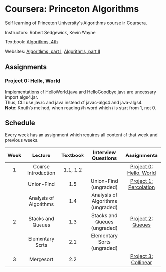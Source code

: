 # Coursera: Princeton Algorithms 

Self learning of Princeton University's Algorithms course in Coursera.

Instructors: Robert Sedgewick, Kevin Wayne

Textbook: [Algorithms, 4th](https://algs4.cs.princeton.edu/)

Websites: [Algorithms, part I](https://www.coursera.org/learn/algorithms-part1), [Algorithms, part II](https://www.coursera.org/learn/algorithms-part2)

## Assignments

### Project 0: Hello, World
Implementations of HelloWorld.java and HelloGoodbye.java are uncessary import algs4.jar.   
Thus, CLI use javac and java instead of javac-algs4 and java-algs4.   
**Note**: Knuth’s method, when reading *i*th word which *i* is start from 1, not 0.


## Schedule

Every week has an assignment which requires all content of that week and previous weeks.

| Week | Lecture | Textbook | Interview Questions | Assignments |
| :--: | :-----: | :------: | :-----------------: | :---------: |
| 1 | Course Introduction   | 1.1, 1.2 |  | [Project 0: Hello, World](https://coursera.cs.princeton.edu/algs4/assignments/hello/specification.php) |
|   | Union-Find            | 1.5 | Union-Find (ungraded) | [Project 1: Percolation](https://coursera.cs.princeton.edu/algs4/assignments/percolation/specification.php) |
|   | Analysis of Algorithms| 1.4 | Analysis of Algorithms (ungraded) |  |
| 2 | Stacks and Queues     | 1.3 | Stacks and Queues (ungraded) | [Project 2: Queues](https://coursera.cs.princeton.edu/algs4/assignments/queues/specification.php) |
|   | Elementary Sorts      | 2.1 | Elementary Sorts (ungraded) |  |
| 3 | Mergesort             | 2.2 |  | [Project 3: Collinear](https://coursera.cs.princeton.edu/algs4/assignments/collinear/specification.php) |
